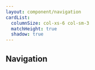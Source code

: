 ```yaml
---
layout: component/navigation
cardList:
  columnSize: col-xs-6 col-sm-3
  matchHeight: true
  shadow: true
---
```


## Navigation
